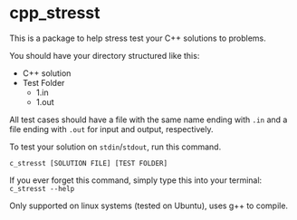 # cpp_stresst

This is a package to help stress test your C++ solutions to problems.

You should have your directory structured like this:

- C++ solution
- Test Folder
	- 1.in
	- 1.out

All test cases should have a file with the same name ending with `.in` and a file ending with `.out` for input and output, respectively.

To test your solution on `stdin`/`stdout`, run this command.

`c_stresst [SOLUTION FILE] [TEST FOLDER]`

If you ever forget this command, simply type this into your terminal:
`c_stresst --help`

Only supported on linux systems (tested on Ubuntu), uses g++ to compile.